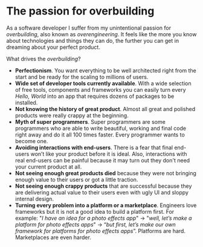 # The passion for overbuilding 

As a software developer I suffer from my unintentional passion for *overbuilding*, also known as *overengineering*. It feels like the more you know about technologies and things they can do, the further you can get in dreaming about your perfect product.

What drives the *overbuilding*?

- **Perfectionism**. You want everything to be well architected right from the start and be ready for the scaling to millions of users.
- **Wide set of developer tools currently available**. With a wide selection of free tools, components and frameworks you can easily turn every *Hello, World* into an app that requires dozens of packages to be installed.
- **Not knowing the history of great product**. Almost all great and polished products were really crappy at the beginning. 
- **Myth of super programmers**. Super programmers are some programmers who are able to write beautiful, working and final code right away and do it all 100 times faster. Every programmer wants to become one.
- **Avoiding interactions with end-users**. There is a fear that final end-users won’t like your product before it is ideal. Also, interactions with real end-users can be painful because it may turn out they don't need your current product at all.
- **Not seeing enough great products died** because they were not bringing enough value to their users or got a little traction.
- **Not seeing enough crappy products** that are successful because they are delivering actual value to their users even with ugly UI and sloppy internal design.
- **Turning every problem into a platform or a marketplace**. Engineers love frameworks but it is not a good idea to build a platform first. For example: "*I have an idea for a photo effects app*" -> "*well, let’s make a platform for photo effects apps*" -> “*but first, let’s make our own framework for platforms for photo effects apps*”. Platforms are hard. Marketplaces are even harder.




